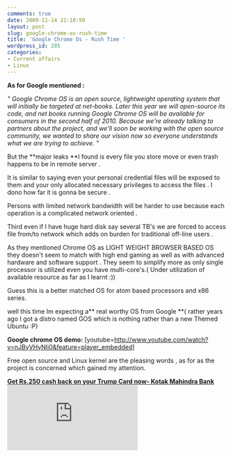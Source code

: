 ```yaml
---
comments: true
date: 2009-11-14 21:10:50
layout: post
slug: google-chrome-os-rush-time
title: 'Google Chrome Os - Rush Time '
wordpress_id: 285
categories:
- Current affairs
- Linux
---
```


**As for Google mentioned :**

_" Google Chrome OS is an open source, lightweight operating system that will initially be targeted at net-books. Later this year we will open-source its code, and net books running Google Chrome OS will be available for consumers in the second half of 2010. Because we’re already talking to partners about the project, and we’ll soon be working with the open source community, we wanted to share our vision now so everyone understands what we are trying to achieve. "_

But the **major leaks **I found is every file you store move or even trash happens to be in remote server .

It is similar to saying even your personal credential files will be exposed to them and your only allocated necessary privileges to access the files . I dono how far it is gonna be secure .

Persons with limited network bandwidth will be harder to use because  each operation is a complicated network oriented .

Third even if I have huge hard disk say several TB's we are forced to access file from/to network which adds on burden for traditional off-line users .

As they mentioned  Chrome OS as LIGHT WEIGHT  BROWSER BASED OS they doesn't seem to match with high end gaming as well as with advanced hardware and software support . They seem to simplify more as only single processor is utilized even you have multi-core's.( Under utilization of available resource as far as I learnt :))

Guess this is a better matched OS for atom based processors and x86 series.

well  this time Im expecting a** real worthy  OS from Google **( rather years ago I got a distro named GOS which is nothing rather than a new Themed Ubuntu :P)

**Google chrome OS demo:**
[youtube=http://www.youtube.com/watch?v=nJByVHyNIi0&feature=player_embedded]

Free open source and Linux kernel are the pleasing words , as for as the project is concerned which gained my attention.

[**Get Rs.250 cash back on your Trump Card now- 	 Kotak Mahindra Bank**
![](http://payoffers.in/affiliate/scripts/sb.php?a_aid=bfdaf6da&a_bid=17a2ea70)](http://www.payoffers.in/Kotak.php?a_aid=bfdaf6da&a_bid=17a2ea70)
